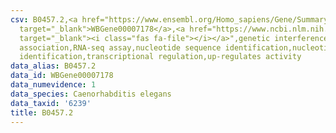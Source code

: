 ```yaml
---
csv: B0457.2,<a href="https://www.ensembl.org/Homo_sapiens/Gene/Summary?db=core;g=WBGene00007178"
  target="_blank">WBGene00007178</a>,<a href="https://www.ncbi.nlm.nih.gov/pubmed/27496166"
  target="_blank"><i class="fas fa-file"></i></a>",genetic interference,functional
  association,RNA-seq assay,nucleotide sequence identification,nucleotide sequence
  identification,transcriptional regulation,up-regulates activity
data_alias: B0457.2
data_id: WBGene00007178
data_numevidence: 1
data_species: Caenorhabditis elegans
data_taxid: '6239'
title: B0457.2
---
```

